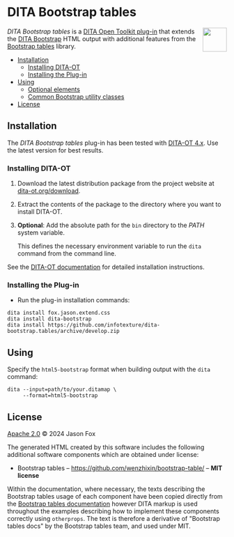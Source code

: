 # DITA Bootstrap tables

<a href="https://www.dita-ot.org"><img src="https://www.dita-ot.org/images/dita-ot-logo.svg" align="right" height="55"></a>

_DITA Bootstrap tables_ is a [DITA Open Toolkit plug-in](https://www.dita-ot.org/plugins) that extends the [DITA Bootstrap](https://infotexture.github.io/dita-bootstrap/) HTML output with additional features from the [Bootstrap tables](https://bootstraptabless.com) library.

<!-- MarkdownTOC levels="2,3" -->

- [Installation](#installation)
  - [Installing DITA-OT](#installing-dita-ot)
  - [Installing the Plug-in](#installing-the-plug-in)
- [Using](#using)
  - [Optional elements](#optional-elements)
  - [Common Bootstrap utility classes](#common-bootstrap-utility-classes)
- [License](#license)

<!-- /MarkdownTOC -->

## Installation

The _DITA Bootstrap tables_ plug-in has been tested with [DITA-OT 4.x](https://www.dita-ot.org/download). Use the latest version for best results.

### Installing DITA-OT

1.  Download the latest distribution package from the project website at
    [dita-ot.org/download](https://www.dita-ot.org/download).
2.  Extract the contents of the package to the directory where you want to install DITA-OT.
3.  **Optional**: Add the absolute path for the `bin` directory to the _PATH_ system variable.

    This defines the necessary environment variable to run the `dita` command from the command line.

See the [DITA-OT documentation](https://www.dita-ot.org/dev/topics/installing-client.html) for detailed installation instructions.

### Installing the Plug-in

- Run the plug-in installation commands:

```console
dita install fox.jason.extend.css
dita install dita-bootstrap
dita install https://github.com/infotexture/dita-bootstrap.tables/archive/develop.zip
```

## Using

Specify the `html5-bootstrap` format when building output with the `dita` command:

```console
dita --input=path/to/your.ditamap \
     --format=html5-bootstrap
```

## License

[Apache 2.0](LICENSE) © 2024 Jason Fox

The generated HTML created by this software includes the following additional software components which are obtained under license:

- Bootstrap tables – https://github.com/wenzhixin/bootstrap-table/ – **MIT license**

Within the documentation, where necessary, the texts describing the Bootstrap tables usage of each component have been copied directly from the [Bootstrap tables documentation](https://bootstraptabless.com/) however DITA markup is used throughout the examples describing how to implement these components correctly using `otherprops`. The text is therefore a derivative of "Bootstrap tables docs" by the Bootstrap tables team, and used under MIT.

